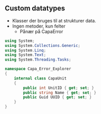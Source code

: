 ## Custom datatypes

- Klasser der bruges til at strukturer data.
- Ingen metoder, kun felter
	- Pånær på CapaError

```csharp [9-14]
using System;
using System.Collections.Generic;
using System.Linq;
using System.Text;
using System.Threading.Tasks;

namespace Capa_Error_Explorer
{
    internal class CapaUnit
    {
        public int UnitID { get; set; }
        public string Name { get; set; }
        public Guid UUID { get; set; }
    }
}

```